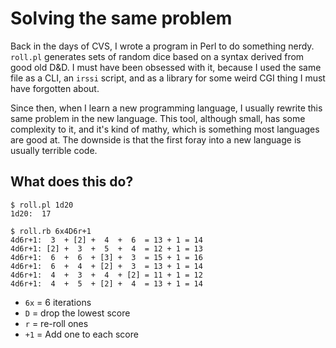# Solving the same problem

Back in the days of CVS, I wrote a program in Perl to do something nerdy. `roll.pl` generates sets of random dice based on a syntax derived from good old D&D. I must have been obsessed with it, because I used the same file as a CLI, an `irssi` script, and as a library for some weird CGI thing I must have forgotten about.

Since then, when I learn a new programming language, I usually rewrite this same problem in the new language. This tool, although small, has some complexity to it, and it's kind of mathy, which is something most languages are good at. The downside is that the first foray into a new language is usually terrible code.

## What does this do?

```
$ roll.pl 1d20
1d20:  17
```

```
$ roll.rb 6x4D6r+1
4d6r+1:  3  + [2] +  4  +  6  = 13 + 1 = 14
4d6r+1: [2] +  3  +  5  +  4  = 12 + 1 = 13
4d6r+1:  6  +  6  + [3] +  3  = 15 + 1 = 16
4d6r+1:  6  +  4  + [2] +  3  = 13 + 1 = 14
4d6r+1:  4  +  3  +  4  + [2] = 11 + 1 = 12
4d6r+1:  4  +  5  + [2] +  4  = 13 + 1 = 14
```

* `6x` = 6 iterations
* `D` = drop the lowest score
* `r` =  re-roll ones
* `+1` = Add one to each score
